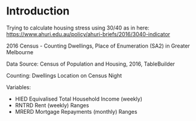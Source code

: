 # Introduction

Trying to calculate housing stress using 30/40 as in here:  https://www.ahuri.edu.au/policy/ahuri-briefs/2016/3040-indicator 

2016 Census - Counting Dwellings, Place of Enumeration (SA2) in Greater Melbourne

Data Source: Census of Population and Housing, 2016, TableBuilder

Counting: Dwellings Location on Census Night

Variables:

* HIED Equivalised Total Household Income (weekly)
* RNTRD Rent (weekly) Ranges
* MRERD Mortgage Repayments (monthly) Ranges
